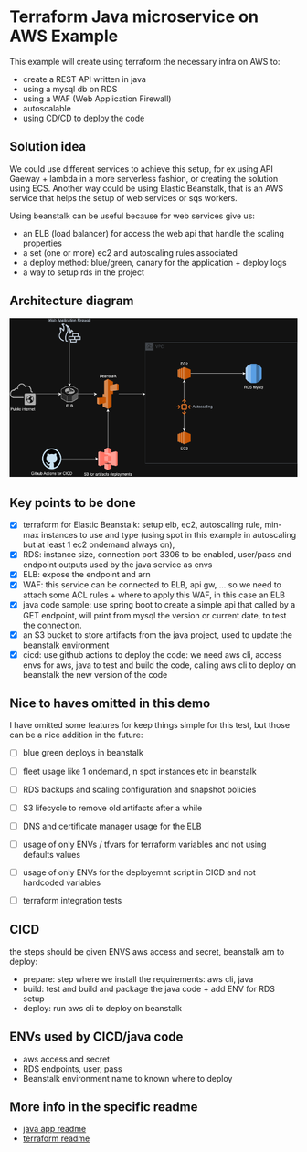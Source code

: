 # Terraform Java microservice on AWS Example
This example will create using terraform the necessary infra on AWS to:

- create a REST API written in java
- using a mysql db on RDS
- using a WAF (Web Application Firewall)
- autoscalable
- using CD/CD to deploy the code

## Solution idea
We could use different services to achieve this setup, for ex using API Gaeway + lambda in a more serverless fashion, or creating the solution using ECS.
Another way could be using Elastic Beanstalk, that is an AWS service that helps the setup of web services or sqs workers.

Using beanstalk can be useful because for web services give us:
- an ELB (load balancer) for access the web api that handle the scaling properties
- a set (one or more) ec2 and autoscaling rules associated
- a deploy method: blue/green, canary for the application + deploy logs
- a way to setup rds in the project

## Architecture diagram

![architecture](./beanstalk.drawio.png)


## Key points to be done
- [X] terraform for Elastic Beanstalk: setup elb, ec2, autoscaling rule, min-max instances to use and type (using spot in this example in autoscaling but at least 1 ec2 ondemand always on), 
- [X] RDS: instance size, connection port 3306 to be enabled, user/pass and endpoint outputs used by the java service as envs
- [X] ELB: expose the endpoint and arn
- [X] WAF: this service can be connected to ELB, api gw, ... so we need to attach some ACL rules + where to apply this WAF, in this case an ELB
- [X] java code sample: use spring boot to create a simple api that called by a GET endpoint, will print from mysql the version or current date, to test the connection.
- [X] an S3 bucket to store artifacts from the java project, used to update the beanstalk environment
- [X] cicd: use github actions to deploy the code: we need aws cli, access envs for aws, java to test and build the code, calling aws cli to deploy on beanstalk the new version of the code

## Nice to haves omitted in this demo
I have omitted some features for keep things simple for this test, but those can be a nice addition in the future:
- [ ] blue green deploys in beanstalk
- [ ] fleet usage like 1 ondemand, n spot instances etc in beanstalk
- [ ] RDS backups and scaling configuration and snapshot policies
- [ ] S3 lifecycle to remove old artifacts after a while
- [ ] DNS and certificate manager usage for the ELB
- [ ] usage of only ENVs / tfvars for terraform variables and not using defaults values
- [ ] usage of only ENVs for the deployemnt script in CICD and not hardcoded variables
- [ ] terraform integration tests



## CICD
the steps should be given ENVS aws access and secret, beanstalk arn to deploy:
- prepare: step where we install the requirements: aws cli, java
- build: test and build and package the java code + add ENV for RDS setup
- deploy: run aws cli to deploy on beanstalk

## ENVs used by CICD/java code
- aws access and secret
- RDS endpoints, user, pass
- Beanstalk environment name to known where to deploy

## More info in the specific readme
- [java app readme](./code/README.md)
- [terraform readme](./terraform/README.md)